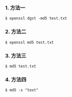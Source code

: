 ### 1. 方法一

```shell
$ openssl dgst -md5 test.txt
```

### 2. 方法二

```shell
$ openssl md5 test.txt
```

### 3. 方法三

```shell
$ md5 test.txt
```

### 4. 方法四

```shell
$ md5 -s "text"
```

